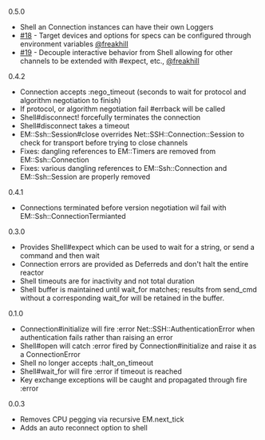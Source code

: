 0.5.0
 - Shell an Connection instances can have their own Loggers 
 - [#18](https://github.com/simulacre/em-ssh/pull/18) - Target devices and options for specs can be configured through environment variables [@freakhill](https://github.com/freakhill)
 - [#19](https://github.com/simulacre/em-ssh/pull/19) - Decouple interactive behavior from Shell allowing for other channels to be extended with #expect, etc., [@freakhill](https://github.com/freakhill)
  
0.4.2
 - Connection accepts :nego_timeout (seconds to wait for protocol and algorithm negotiation to finish)
 - If protocol, or algorithm negotiation fail #errback will be called
 - Shell#disconnect! forcefully terminates the connection
 - Shell#disconnect takes a timeout
 - EM::Ssh::Session#close overrides Net::SSH::Connection::Session to check for
 transport before trying to close channels
 - Fixes: dangling references to EM::Timers are removed from EM::Ssh::Connection
 - Fixes: various dangling references to EM::Ssh::Connection and EM::Ssh::Session are properly removed

0.4.1
 - Connections terminated before version negotiation wil fail with EM::Ssh::ConnectionTermianted

0.3.0
 - Provides Shell#expect which can be used to wait for a string, or send a command and then wait
 - Connection errors are provided as Deferreds and don't halt the entire reactor
 - Shell timeouts are for inactivity and not total duration
 - Shell buffer is maintained until wait_for matches; results from send_cmd without a corresponding wait_for will be retained in the buffer.

0.1.0
 - Connection#initialize will fire :error Net::SSH::AuthenticationError when authentication fails rather than raising an error
 - Shell#open will catch :error fired by Connection#initialize and raise it as a ConnectionError
 - Shell no longer accepts :halt_on_timeout
 - Shell#wait_for will fire :error if timeout is reached
 - Key exchange exceptions will be caught and propagated through fire :error

0.0.3
 - Removes CPU pegging via recursive EM.next_tick
 - Adds an auto reconnect option to shell
